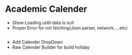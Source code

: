 # Academic Calender
- Show Loading until data is null
- Proper Error for not fetching(Json parser, network, ...etc)


##
- Add Calender DropDown
- Raw Calender Builder for build holiday
